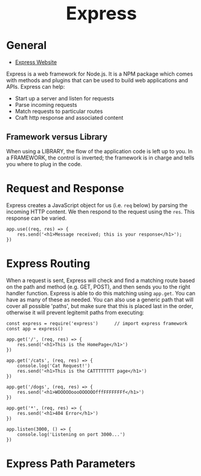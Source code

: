 <h1 style='text-align:center;font-size:3rem;'>Express</h1>

# General

* [Express Website](https://expressjs.com/)

Express is a web framework for Node.js. It is a NPM package which comes with methods and plugins that can be used to build web applications and APIs. Express can help:

- Start up a server and listen for requests
- Parse incoming requests
- Match requests to particular routes
- Craft http response and associated content

## Framework versus Library
When using a LIBRARY, the flow of the application code is left up to you. In a FRAMEWORK, the control is inverted; the framework is in charge and tells you where to plug in the code.

# Request and Response
Express creates a JavaScript object for us (i.e. ```req``` below) by parsing the incoming HTTP content. We then respond to the request using the ```res```. This response can be varied.

    app.use((req, res) => {
        res.send('<h1>Message received; this is your response</h1>');
    })

# Express Routing
When a request is sent, Express will check and find a matching route based on the path and method (e.g. GET, POST), and then sends you to the right handler function. Express is able to do this matching using ```app.get```. You can have as many of these as needed. You can also use a generic path that will cover all possible 'paths', but make sure that this is placed last in the order, otherwise it will prevent legitemit paths from executing:

    const express = require('express')      // import express framework
    const app = express()

    app.get('/', (req, res) => {
        res.send('<h1>This is the HomePage</h1>')
    })

    app.get('/cats', (req, res) => {
        console.log('Cat Request!')
        res.send('<h1>This is the CATTTTTTTT page</h1>')
    })

    app.get('/dogs', (req, res) => {
        res.send('<h1>WOOOOOoooOOOOOOfffFFFFFFFf</h1>')
    })

    app.get('*', (req, res) => {
        res.send('<h1>404 Error</h1>')
    })

    app.listen(3000, () => {
        console.log('Listening on port 3000...')
    })

# Express Path Parameters
